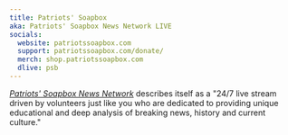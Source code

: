 ```yaml
---
title: Patriots' Soapbox
aka: Patriots' Soapbox News Network LIVE
socials:
  website: patriotssoapbox.com
  support: patriotssoapbox.com/donate/
  merch: shop.patriotssoapbox.com
  dlive: psb
---
```


[_Patriots' Soapbox News Network_](https://patriotssoapbox.com/about/)
describes itself as a "24/7 live stream driven by volunteers just like you who
are dedicated to providing unique educational and deep analysis of breaking
news, history and current culture."
